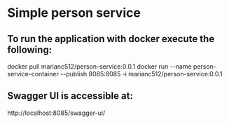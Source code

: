 # Simple person service

## To run the application with docker execute the following:

docker pull marianc512/person-service:0.0.1
docker run --name person-service-container --publish 8085:8085 -i marianc512/person-service:0.0.1

## Swagger UI is accessible at:
http://localhost:8085/swagger-ui/
